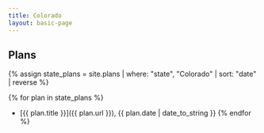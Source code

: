 ```yaml
---
title: Colorado
layout: basic-page
---
```


Plans
---

{% assign state_plans = site.plans | where: "state", "Colorado" | sort: "date" | reverse %}

{% for plan in state_plans %}
- [{{ plan.title }}]({{ plan.url }}), {{ plan.date | date_to_string }}
{% endfor %}
